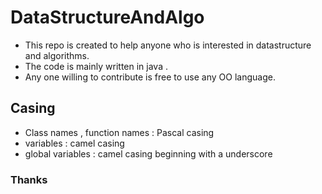 # DataStructureAndAlgo
- This repo is created to help anyone who is interested in datastructure and algorithms. 
- The code is mainly written in java .
- Any one willing to contribute is free to use any OO language.

## Casing
- Class names , function names : Pascal casing
- variables : camel casing
- global variables : camel casing beginning with a underscore

### Thanks
